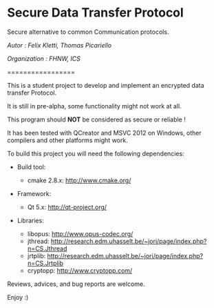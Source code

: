 Secure Data Transfer Protocol
================

Secure alternative to common Communication protocols.

*Autor : Felix Kletti, Thomas Picariello*

*Organization : FHNW, ICS*

=================

This is a student project to develop and implement an encrypted data transfer Protocol.

It is still in pre-alpha, some functionality might not work at all.

This program should **NOT** be considered as secure or reliable !

It has been tested with QCreator and MSVC 2012 on Windows,
other compilers and other platforms might work.

To build this project you will need the following dependencies:

 - Build tool:
	 - cmake 2.8.x: http://www.cmake.org/

 - Framework:
	 - Qt 5.x: http://qt-project.org/
 
 - Libraries:
	 - libopus: http://www.opus-codec.org/
	 - jthread: http://research.edm.uhasselt.be/~jori/page/index.php?n=CS.Jthread
	 - jrtplib: http://research.edm.uhasselt.be/~jori/page/index.php?n=CS.Jrtplib
	 - cryptopp: http://www.cryptopp.com/

Reviews, advices, and bug reports are welcome.

Enjoy :)
